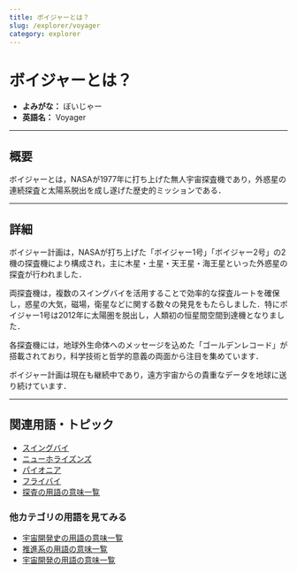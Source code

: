 ```yaml
---
title: ボイジャーとは？
slug: /explorer/voyager
category: explorer
---
```


# ボイジャーとは？

- **よみがな：** ぼいじゃー  
- **英語名：** Voyager  

---

## 概要

ボイジャーとは，NASAが1977年に打ち上げた無人宇宙探査機であり，外惑星の連続探査と太陽系脱出を成し遂げた歴史的ミッションである．

---

## 詳細

ボイジャー計画は，NASAが打ち上げた「ボイジャー1号」「ボイジャー2号」の2機の探査機により構成され，主に木星・土星・天王星・海王星といった外惑星の探査が行われました．

両探査機は，複数のスイングバイを活用することで効率的な探査ルートを確保し，惑星の大気，磁場，衛星などに関する数々の発見をもたらしました．特にボイジャー1号は2012年に太陽圏を脱出し，人類初の恒星間空間到達機となりました．

各探査機には，地球外生命体へのメッセージを込めた「ゴールデンレコード」が搭載されており，科学技術と哲学的意義の両面から注目を集めています．

ボイジャー計画は現在も継続中であり，遠方宇宙からの貴重なデータを地球に送り続けています．

---

## 関連用語・トピック

- [スイングバイ](/docs/explorer/swingby)
- [ニューホライズンズ](/docs/explorer/new-horizons)
- [パイオニア](/docs/explorer/pioneer)
- [フライバイ](/docs/explorer/flyby)
- [探査の用語の意味一覧](/docs/category/explorer)

### 他カテゴリの用語を見てみる
- [宇宙開発史の用語の意味一覧](/docs/category/history)
- [推進系の用語の意味一覧](/docs/category/propulsion)
- [宇宙開発の用語の意味一覧](/docs/category/glossary)